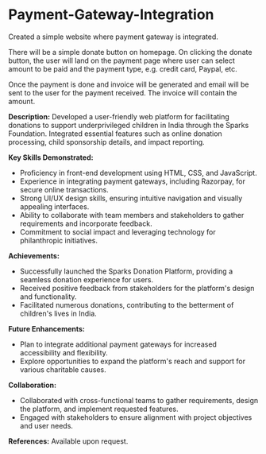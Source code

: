 <h1>Payment-Gateway-Integration</h1>

Created a simple website where payment gateway is integrated.

There will be a simple donate button on homepage. On clicking the donate button, the user will land on the payment page where user can select amount to be paid and the payment type, e.g. credit card, Paypal, etc.

Once the payment is done and invoice will be generated and email will be sent to the user for the payment received. The invoice will contain the amount.

**Description:** Developed a user-friendly web platform for facilitating donations to support underprivileged children in India through the Sparks Foundation. Integrated essential features such as online donation processing, child sponsorship details, and impact reporting.

**Key Skills Demonstrated:**
- Proficiency in front-end development using HTML, CSS, and JavaScript.
- Experience in integrating payment gateways, including Razorpay, for secure online transactions.
- Strong UI/UX design skills, ensuring intuitive navigation and visually appealing interfaces.
- Ability to collaborate with team members and stakeholders to gather requirements and incorporate feedback.
- Commitment to social impact and leveraging technology for philanthropic initiatives.

**Achievements:**
- Successfully launched the Sparks Donation Platform, providing a seamless donation experience for users.
- Received positive feedback from stakeholders for the platform's design and functionality.
- Facilitated numerous donations, contributing to the betterment of children's lives in India.

**Future Enhancements:**
- Plan to integrate additional payment gateways for increased accessibility and flexibility.
- Explore opportunities to expand the platform's reach and support for various charitable causes.

**Collaboration:**
- Collaborated with cross-functional teams to gather requirements, design the platform, and implement requested features.
- Engaged with stakeholders to ensure alignment with project objectives and user needs.

**References:** Available upon request.
